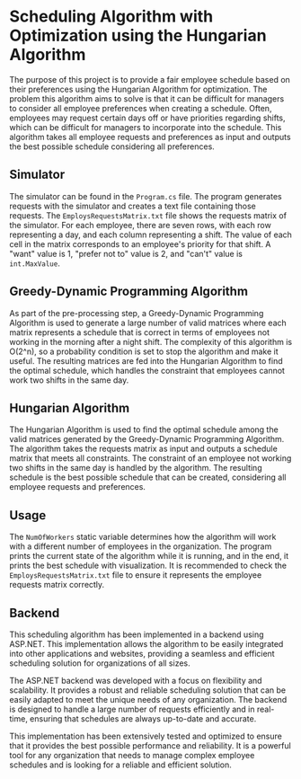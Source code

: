 <h1>Scheduling Algorithm with Optimization using the Hungarian Algorithm</h1>
    <p>The purpose of this project is to provide a fair employee schedule based on their preferences using the Hungarian Algorithm for optimization. The problem this algorithm aims to solve is that it can be difficult for managers to consider all employee preferences when creating a schedule. Often, employees may request certain days off or have priorities regarding shifts, which can be difficult for managers to incorporate into the schedule. This algorithm takes all employee requests and preferences as input and outputs the best possible schedule considering all preferences.</p>
    <h2>Simulator</h2>
<p>The simulator can be found in the <code>Program.cs</code> file. The program generates requests with the simulator and creates a text file containing those requests. The <code>EmploysRequestsMatrix.txt</code> file shows the requests matrix of the simulator. For each employee, there are seven rows, with each row representing a day, and each column representing a shift. The value of each cell in the matrix corresponds to an employee's priority for that shift. A "want" value is 1, "prefer not to" value is 2, and "can't" value is <code>int.MaxValue</code>.</p>

<h2>Greedy-Dynamic Programming Algorithm</h2>
<p>As part of the pre-processing step, a Greedy-Dynamic Programming Algorithm is used to generate a large number of valid matrices where each matrix represents a schedule that is correct in terms of employees not working in the morning after a night shift. The complexity of this algorithm is O(2^n), so a probability condition is set to stop the algorithm and make it useful. The resulting matrices are fed into the Hungarian Algorithm to find the optimal schedule, which handles the constraint that employees cannot work two shifts in the same day.</p>

<h2>Hungarian Algorithm</h2>
<p>The Hungarian Algorithm is used to find the optimal schedule among the valid matrices generated by the Greedy-Dynamic Programming Algorithm. The algorithm takes the requests matrix as input and outputs a schedule matrix that meets all constraints. The constraint of an employee not working two shifts in the same day is handled by the algorithm. The resulting schedule is the best possible schedule that can be created, considering all employee requests and preferences.</p>

<h2>Usage</h2>
<p>The <code>NumOfWorkers</code> static variable determines how the algorithm will work with a different number of employees in the organization. The program prints the current state of the algorithm while it is running, and in the end, it prints the best schedule with visualization. It is recommended to check the <code>EmploysRequestsMatrix.txt</code> file to ensure it represents the employee requests matrix correctly.</p>
<h2>Backend</h2>
<p>This scheduling algorithm has been implemented in a backend using ASP.NET. This implementation allows the algorithm to be easily integrated into other applications and websites, providing a seamless and efficient scheduling solution for organizations of all sizes.</p>
<p>The ASP.NET backend was developed with a focus on flexibility and scalability. It provides a robust and reliable scheduling solution that can be easily adapted to meet the unique needs of any organization. The backend is designed to handle a large number of requests efficiently and in real-time, ensuring that schedules are always up-to-date and accurate.</p>
<p>This implementation has been extensively tested and optimized to ensure that it provides the best possible performance and reliability. It is a powerful tool for any organization that needs to manage complex employee schedules and is looking for a reliable and efficient solution.</p>
